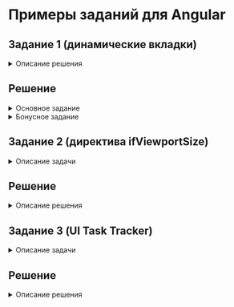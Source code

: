 # Примеры заданий для Angular

## Задание 1 (динамические вкладки)

<details>
<summary>Описание решения</summary>
<div>
 <br /> <br />
Взять шаблон приложения (https://stackblitz.com/github/BaryshevRS/tasks-angular/tree/custom-tab) и на его основе реализовать табы по указанной в `app.component.html` разметке (в отдельном модуле, в отдельном каталоге). И содержимое, и заголовок должны поддерживать отображение других компонентов/произвольного html. 

По умолчанию активен первый таб. Должна поддерживаться возможность динамически добавить/убрать таб. При удалении активного таба, активным становится первый таб (если остался хотя бы один). Для оформления табов достаточно использовать 3 класса из `styles.css`. Приложение должно работать без `NO_ERRORS_SCHEMA/CUSTOM_ELEMENTS_SCHEMA` в `AppModule`.

**Bonus:** Сделать так, чтобы содержимое табов инициализировалось только при активации таба. Допускается изменение разметки.
 
</div>
</details>

## Решение

<details>
<summary>Основное задание</summary>
<div>
<br /> <br />
 **Пояснение к исходникам. Описание порядка действий**.

1. Для начала создадим отсутствующие компоненты `tab`, `tab-title`, `tab-content` и поместим их в отдельный модуль.
Это сразу решает проблему с выводом ошибок и можно отключить их блокировку через `NO_ERRORS_SCHEMA`.

2. Теперь передадим в шаблон компонентов директиву `ng-content`.

Директива выводит в шаблоне то, что находится между тегами компонента. Это как раз и требуется в нашем случае.

3. По представленной структуре у нас нет входных параметров для вложенных компонентов, 
поэтому нам понадобится создать шаред-сервис.

Он нами будет использоваться, как синглтон, принадлежащий компоненту `tabs`, поэтому там и зарегистрируем этот провайдер.
Если зарегистрировать в модуле, этот класс будет общий для всех компонентов табов, а нам это не нужно.

Сервис будет хранить текущий индекс и `EventEmitter` для уведомления компонентов, какой таб активен.

4. Так как дочерние табы не знают какой они имеют индекс, мы его проставим самостоятельно. 
Для этого, используя наш синглтон класс, в компоненте `tab` проставим `tabIndex` для каждого компонента простым инкрементированием, 
который будет вызываться при создании компонента.

И передадим его непосредственно дочерним компонентам. Получить доступ к ним можно через декоратор `@ContentChild`.
Декоратор `@ContentChild` получает доступ к контенту, который располагается внутри его тегов.

```
  @ContentChild(TabTitleComponent) tabTitleComponent: TabTitleComponent;
  @ContentChild(TabContentComponent) tabContentComponent: TabContentComponent;
 
  ngAfterContentInit() {

    // set tab index for child component
    this.tabTitleComponent.tabIndex = this.tabIndex;
    this.tabContentComponent.tabIndex = this.tabIndex;

    if (!this.tabTitleComponent.activeTab) {
      this.tabsService.setTabIndex();
    }

  }
```  

На хук `ngAfterContentInit` (после инициализации вложенной части компонента) передаём индекс в `tab-title`, `tab-content` 
и заодно устанавливаем активный таб по умолчанию.

5. Зная индекс теперь добавим в `tab-title` событие обработки клика с помощью декоратора @HostListener (прослушивает события на компоненте).

```
  @HostListener('click') initTab() {
    this.tabsService.setTabIndex(this.tabIndex); // set active tab
  }
```
 
С помощью декоратора `@HostBinding` установим привязку активного класса.

```
  @HostBinding('class') activeTab = '';
```

Когда будет клик по компоненту, будет установлен класс.

```
  ngAfterContentInit() {
    this.subscription = this.tabsService.change.subscribe(tabIndex => {
      this.activeTab = tabIndex === this.tabIndex ? classActiveTab : '';
    });
  }
```

Тут суть в том, что по клику событие эмитится в сервис, который оповещает все подписанные компоненты об изменившимся активном табе.
И в хуке `ngAfterContentInit` мы делаем проверку, совпадает ли индекс или нет. 

6. Всё аналогично и в `tab-content`. Также подписываемся на сервис, а для скрытия компонента связываем свойство `hidden`, 
которое будет управлять видимостью компонента, в зависимости от активного класса. 

```
  @HostBinding('hidden') hidden = true;
```

Просмотр решения: 
https://stackblitz.com/github/BaryshevRS/tasks-angular/tree/custom-tab-answer

</details>

<details>
<summary>Бонусное задание</summary>
<div>
 <br /> <br />
**Пояснение к исходникам. Описание порядка действий**.

1. В реализации основной части у нас при загрузке отображался весь контент, но и скрыть его через `ngIf` не получится, 
так как `ng-content` это всего лишь проекция и вызывается раньше места расположения `ng-content`.

Хук `ngAfterContentInit()` срабатывает раньше чем отработает шаблон `ngAfterViewInit()`.

2. Так как по условию разрешается менять структуру, то мы просто обернём контентную часть `tab-content` в
директиву `ng-template` (хранит шаблон вне отображения).

```
    <tab-content>
      <ng-template>
        Tab <b>{{ tab }}</b> content
        <test [tab]="tab"></test>
      </ng-template>
    </tab-content> 
```

3. Теперь контент не выводится вообще, но это можно решить с помощью специальной директивы `ngTemplateOutlet` 
(выводит шаблон по переданной ссылке).

```
<ng-template [ngTemplateOutlet]="templateRef"></ng-template>
```

И в компоненте создаём такую ссылку на шаблон.

```
@ContentChild(TemplateRef) templateRef: TemplateRef<any>;
```

4. Теперь мы можем поставить условие через `*ngIf` и всё будет работать.

```
<ng-container *ngIf="!hidden">
  <ng-template [ngTemplateOutlet]="templateRef"></ng-template>
</ng-container>
```

Просмотр решения: 
https://stackblitz.com/github/BaryshevRS/tasks-angular/tree/custom-tab-bonus-answer

</details>

## Задание 2 (директива ifViewportSize)

<details>
<summary>Описание задачи</summary>
<div>
 <br /> <br />
  Форкнуть шаблон приложения 
  (https://stackblitz.com/github/BaryshevRS/tasks-angular/tree/if-viewport-size) 
  и на его основе реализовать:
  
  - модуль в отдельном каталоге, содержащий структурную директиву `ifViewportSize`, которая рендерит элемент, если ширина окна браузера соответствует переданному значения. Ширина браузера может изменяться после запуска приложения.
  - сервис в том же модуле, который занимается определением текущей ширины окна браузера и должен получать на этапе инициализации конфиг с пороговыми значениями для разных типов ширины (нижнее значение, с которого начинается соответствующий тип)
  - конфиг для сервиса должен передаваться через `AppModule`
  
  Для тестирования раскомментировать разметку в `app.component.html`.
  
  **Обратить внимание на производительность** (на странице могут быть сотни произвольных компонентов)
  
  ```
  interface IConfig {
    medium: number;
    large: number;
  }
  ```
  
  ```
  small: viewportWidth < config.medium
  medium: config.medium <= viewportWidth < config.large
  large: config.large <= viewportWidth
  ```
 
</div>
</details>


## Решение

<details>
<summary>Описание решения</summary>
<div>
 <br /> <br />
1. Создадим структурную директиву `IfViewportSizeDirective`, в которую заинжектим ссылку на шаблон `TemplateRef` и на контейнер шаблона `ViewContainerRef`. 

Теперь мы может управлять отрисовкой компонента, к которому применена директива.

```
    if (initShow) {
      this.viewContainer.createEmbeddedView(this.templateRef);
    } else {
      this.viewContainer.clear();
    }
```

Поведение аналогично тому, как работает стандартный `*ngIf`.

2. Для определения, когда отрисовывать компонент, а когда нет - заведём сервис, который будет определять разрешение экрана.

```
  setViewport(viewportType): boolean {
    const viewportWidth = Math.max(document.documentElement.clientWidth, window.innerWidth || 0);

    let show = false;

    switch (viewportType) {
      case ViewportConfigSize.SMALL:
        show = viewportWidth < this.viewportConfig.medium;
        break;
      case ViewportConfigSize.MEDIUM:
        show = this.viewportConfig.medium <= viewportWidth && viewportWidth < this.viewportConfig.large;
        break;
      case ViewportConfigSize.LARGE:
        show = viewportWidth >= this.viewportConfig.large;
        break;
    }

    return show;
  }
```

Для отслеживания изменения разрешения напишем следующий код:

```
  checkViewport(viewportType): Observable<any> {
    return fromEvent(window, 'resize')
      .pipe(
        debounceTime(200),
        distinct(),
        map(() => this.setViewport(viewportType))
      );
  }
```

Тут мы решаем вопрос производительности, отсеивая лишние и повторные запросы с помощью оператора `debounceTime(200)` и distinct().

3. Теперь нам надо задавать конфигурацию в `AppModule`. 
Для этого создадим модуль `ViewportSizeModule`.

```
@NgModule({
  declarations: [IfViewportSizeDirective],
  imports: [
    CommonModule
  ],
  exports: [
    IfViewportSizeDirective
  ]
})
export class ViewportSizeModule {
  static forRoot(config: IConfig): ModuleWithProviders {
    return {
      ngModule: ViewportSizeModule,
      providers: [{
        provide: ViewportSizeService, useFactory() {
          return new ViewportSizeService(config);
        }
      }]
    };
  }
}
```

Тут нашему сервису надо принимать параметры, поэтому сделаем его через провайдер фабрику `useFactory` и передадим параметры, который принимает наш модуль в методе `forRoot`.

```
    ViewportSizeModule.forRoot({
      medium: 320,
      large: 480
    })
```

Кроме того, за счёт использования статического метода `forRoot` мы делаем наш провайдер единственным для всего приложения. Независимо будет ли этот модуль `ViewportSizeModule` дополнительно импортирован в другие модули.
 
Просмотр решения: 
https://stackblitz.com/github/BaryshevRS/tasks-angular/tree/custom-tab-bonus-answer
</div>
</details>

## Задание 3 (UI Task Tracker)

<details>
<summary>Описание задачи</summary>
<div>
<br /> <br />

**Допускается использовать:** Библиотеки компонентов или CSS фреймворки (Ant Design, Material UI,
Twitter Bootstrap и др.), a также любые JS-библиотеки, но в адекватном количестве.

**Описание:** Приложение должно представлять собой Single Page Application и быть ui-частью клиент-
серверного приложения. Данные должны храниться в формате `JSON` и должны быть легко заменимы на
соответствующие AJAX-запросы (`REST API`).

Вся конфигурация для приложения должна быть вынесена отдельно, легко редактируема.

Для тестирования работы приложения должно быть создано несколько учетных записей.

Внешний вид приложения определяется разработчиком по его желанию, верстка произвольна,
необходимо ее корректное отображение в основных современных браузерах.

Плюсом будет использование инструментов сборки.

***Основные требования:***

1. Вход в приложение, авторизация

Приложение должно содержать два уровня доступа. Неавторизованному пользователю должна быть
доступна только страница ввода данных (логин, пароль). После аутентификации пользователь получает
доступ к своему списку задач.

2. Список задач

Список задач пользователя, представленный в табличном виде, с возможностью сортировки списка,
фильтрации (к примеру - по статусам) и смены представления (подробный/краткий вид/scrum доска).
Автообновление списка каждые n минут.

3. Страница задачи

Страница с подробной информацией о задаче - название, описание, дата, приоритет, планируемое и
затраченное время, статус выполнения.

**Желательные требования (реализация будет плюсом):**

4. Изменение задачи

Возможность сменить планируемое время на выполнение задачи и ее статус, а также время, затраченное
на выполнение.

5. Добавление задачи

Возможность добавить новую задачу.

6. Scrum доска

Таблица, представленная в виде трех колонок - План, В процессе, Готово. Задачи должны быть
распределены в таблице в соответствии с их статусами и приоритетами.
Перемещение задач в таблице с помощью механизма `drag&drop`, переход между столбцами должен
сопровождаться сменой статуса у соответствующей задачи.
</div>
</details>

## Решение

<details>
<summary>Описание решения</summary>
<div>
<br /> <br />
Для реализации были использованы компоненты `Angular Material`, менеджер состояния `NgRx` и облачная реалтайм база `Cloud Firestore`.

Использование `json` не так интересно, кроме того, за счёт использования базы работающей в реальном времени, решается задача обновления контента каждые несколько минут. 
Информация в данном случае будет обновляться у всех пользователей сразу на каждое произведённое изменение.

Авторизация сделана на базе сервиса аутентификации `Firebase`.

Для создания `Scrum` доски использован `SDK` компонент из `Angular Material`.

Сделаны механизмы добавления, редактирования задач, фильтрация по приоритету. Два режима отображения: табличный и `scrum`. 
А также вынесены настройки редактирования статусов и приоритетов задач.
 
Ссылка на проект: https://github-angular-apps.web.app

Доступ в админку в общий доступ не выложен, так как ресурсы `Firebase` ограничены и нет возможности модерирования изменений.
Кому интересно - предоставлю по запросу.
</div>
</details>
